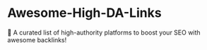 # Awesome-High-DA-Links
🚀 A curated list of high-authority platforms to boost your SEO with awesome backlinks!
